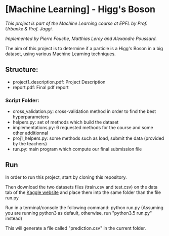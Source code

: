 # [Machine Learning] - Higg's Boson 

*This project is part of the Machine Learning course at EPFL by Prof. Urbanke & Prof. Jaggi.*

*Implemented by Pierre Fouche, Matthias Leroy and Alexandre Poussard.*

The aim of this project is to determine if a particle is a Higg's Boson in a big dataset, using various Machine Learning techniques.

## Structure:

- project1_description.pdf: Project Description
- report.pdf: Final pdf report

### Script Folder:
- cross_validation.py: cross-validation method in order to find the best hyperparameters
- helpers.py: set of methods which build the dataset
- implementations.py: 6 requested methods for the course and some other additionnal
- proj1_helpers.py: some methods such as load, submit the data (provided by the teachers)
- run.py: main program which compute our final submission file


## Run
In order to run this project, start by cloning this repository.

Then download the two datasets files (train.csv and test.csv) on the data tab of the [Kaggle website](https://www.kaggle.com/c/epfml-higgs)
and place them into the same folder than the file run.py

Run in a terminal/console the following command:
python run.py
(Assuming you are running python3 as default, otherwise, run "python3.5 run.py" instead)

This will generate a file called "prediction.csv" in the current folder.

